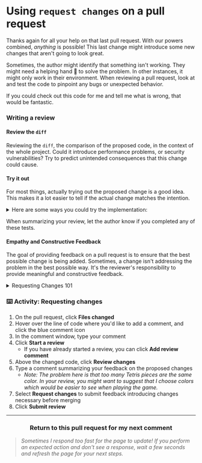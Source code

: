 # Using `request changes` on a pull request

Thanks again for all your help on that last pull request. With our powers combined, _anything_ is possible! This last change might introduce some new changes that aren't going to look great.

Sometimes, the author might identify that something isn't working. They might need a helping hand :wave: to solve the problem. In other instances, it might only work in their environment. When reviewing a pull request, look at and test the code to pinpoint any bugs or unexpected behavior.

If you could check out this code for me and tell me what is wrong, that would be fantastic.

### Writing a review

#### Review the `diff`

Reviewing the `diff`, the comparison of the proposed code, in the context of the whole project. Could it introduce performance problems, or security vulnerabilities? Try to predict unintended consequences that this change could cause.

#### Try it out

For most things, actually trying out the proposed change is a good idea. This makes it a lot easier to tell if the actual change matches the intention.

<details><summary>
Here are some ways you could try the implementation:</summary>

- Clone the repository, and checkout to the branch compared in the pull request. Run the application in your local development environment.
- Deploy the pull request to a review-lab or staging environment (as appropriate).
</details>

When summarizing your review, let the author know if you completed any of these tests.

#### Empathy and Constructive Feedback

The goal of providing feedback on a pull request is to ensure that the best possible change is being added. Sometimes, a change isn't addressing the problem in the best possible way. It's the reviewer's responsibility to provide meaningful and constructive feedback.

<details><summary>Requesting Changes 101</summary>
    
- Before you submit your review, your line comments are pending and only visible to you. You can edit pending comments anytime before you submit your review. To cancel a pending review and its pending comments, scroll down to the end of the page in the Conversation tab. Then click _**Cancel review**._
</details>

### :keyboard: Activity: Requesting changes

1. On the pull request, click **Files changed**
1. Hover over the line of code where you'd like to add a comment, and click the blue comment icon
1. In the comment window, type your comment
1. Click **Start a review**
    - If you have already started a review, you can click **Add review comment**
1. Above the changed code, click **Review changes**
1. Type a comment summarizing your feedback on the proposed changes
    - _Note: The problem here is that too many Tetris pieces are the same color. In your review, you might want to suggest that I choose colors which would be easier to see when playing the game._
1. Select **Request changes** to submit feedback introducing changes necessary before merging
1. Click **Submit review**

<hr>
<h3 align="center">Return to this pull request for my next comment</h3>

> _Sometimes I respond too fast for the page to update! If you perform an expected action and don't see a response, wait a few seconds and refresh the page for your next steps._
